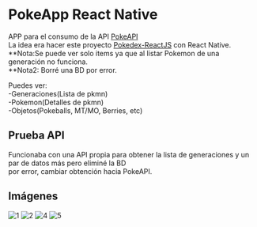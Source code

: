 # PokeApp React Native

APP para el consumo de la API [PokeAPI](https://pokeapi.co/)\
La idea era hacer este proyecto [Pokedex-ReactJS](https://github.com/techeca/Pokedex-ReactJS) con React Native.\
**Nota:Se puede ver solo items ya que al listar Pokemon de una generación no funciona.\
**Nota2: Borré una BD por error.

Puedes ver:\
-Generaciones(Lista de pkmn)\
-Pokemon(Detalles de pkmn)\
-Objetos(Pokeballs, MT/MO, Berries, etc)

## Prueba API

Funcionaba con una API propia para obtener la lista de generaciones y un par de datos más pero eliminé la BD\
por error, cambiar obtención hacia PokeAPI.

## Imágenes

![1](https://user-images.githubusercontent.com/53408118/167947904-f8c954a8-1b45-468a-9c7c-3a77effa40c3.PNG)
![2](https://user-images.githubusercontent.com/53408118/167947907-c90f4600-ffc5-4352-88af-c553b6fc25ee.PNG)
![4](https://user-images.githubusercontent.com/53408118/167947912-c4369347-0041-4f0d-8364-dbec555a9752.PNG)
![5](https://user-images.githubusercontent.com/53408118/167947914-52473811-0186-4679-88a4-f67673ff9d10.PNG)
